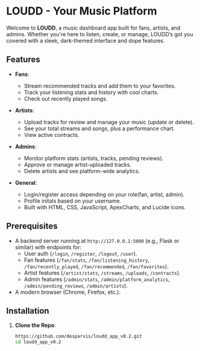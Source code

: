# LOUDD - Your Music Platform

Welcome to **LOUDD**, a music dashboard app built for fans, artists, and admins. Whether you're here to listen, create, or manage, LOUDD’s got you covered with a sleek, dark-themed interface and dope features.

## Features

- **Fans**:
  - Stream recommended tracks and add them to your favorites.
  - Track your listening stats and history with cool charts.
  - Check out recently played songs.

- **Artists**:
  - Upload tracks for review and manage your music (update or delete).
  - See your total streams and songs, plus a performance chart.
  - View active contracts.

- **Admins**:
  - Monitor platform stats (artists, tracks, pending reviews).
  - Approve or manage artist-uploaded tracks.
  - Delete artists and see platform-wide analytics.

- **General**:
  - Login/register access depending on your role(fan, artist, admin).
  - Profile initals based on your username.
  - Built with HTML, CSS, JavaScript, ApexCharts, and Lucide icons.

## Prerequisites

- A backend server running at `http://127.0.0.1:5000` (e.g., Flask or similar) with endpoints for:
  - User auth (`/login`, `/register`, `/logout`, `/user`).
  - Fan features (`/fan/stats`, `/fan/listening_history`, `/fan/recently_played`, `/fan/recommended`, `/fan/favorites`).
  - Artist features (`/artist/stats`, `/streams`, `/uploads`, `/contracts`).
  - Admin features (`/admin/stats`, `/admin/platform_analytics`, `/admin/pending_reviews`, `/admin/artists`).
- A modern browser (Chrome, Firefox, etc.).

## Installation

1. **Clone the Repo**:
   ```bash
   https://github.com/desparvis/loudd_app_v0.2.git
   cd loudd_app_v0.2